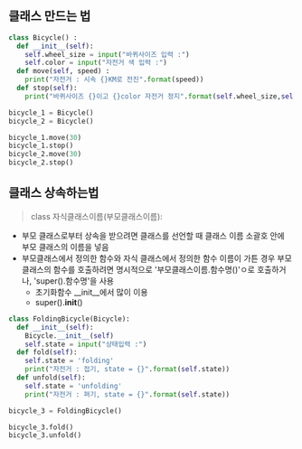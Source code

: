 ## 클래스 만드는 법

```python
class Bicycle() :
  def __init__(self):
    self.wheel_size = input("바퀴사이즈 입력 :")
    self.color = input("자전거 색 입력 :")
  def move(self, speed) :
    print("자전거 : 시속 {}KM로 전진".format(speed))
  def stop(self):
    print("바퀴사이즈 {}이고 {}color 자전거 정지".format(self.wheel_size,self.color))

bicycle_1 = Bicycle()
bicycle_2 = Bicycle()

bicycle_1.move(30)
bicycle_1.stop()
bicycle_2.move(30)
bicycle_2.stop()
```

## 클래스 상속하는법
> class 자식클래스이름(부모클래스이름):

- 부모 클래스로부터 상속을 받으려면 클래스를 선언할 때 클래스 이름 소괄호 안에 부모 클래스의 이름을 넣음
- 부모클래스에서 정의한 함수와 자식 클래스에서 정의한 함수 이름이 가튼 경우 부모 클래스의 함수를 호출하려면 명시적으로 '부모클래스이름.함수명()'ㅇ로 호출하거나, 'super().함수명'을 사용
  - 초기화함수 __init__에서 많이 이용
  - super().__init__()
```python
class FoldingBicycle(Bicycle):
  def __init__(self):
    Bicycle.__init__(self)
    self.state = input("상태입력 :")
  def fold(self):
    self.state = 'folding'
    print("자전거 : 접기, state = {}".format(self.state))
  def unfold(self):
    self.state = 'unfolding'
    print("자전거 : 펴기, state = {}".format(self.state))

bicycle_3 = FoldingBicycle()

bicycle_3.fold()
bicycle_3.unfold()
```
